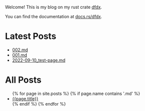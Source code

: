 Welcome! This is my blog on my rust crate [dfdx](https://github.com/coreylowman/dfdx).

You can find the documentation at [docs.rs/dfdx](https://docs.rs/dfdx/).

# Latest Posts

- [002.md](002.md)
- [001.md](001.md)
- [2022-09-10_test-page.md](2022-09-10_test-page.md)

# All Posts

<ul>
    {% for page in site.posts %}
        {% if page.name contains '.md' %}
            <li><a href="{{page.url}}">{{page.title}}</a></li>
        {% endif %}
    {% endfor %}
</ul>
